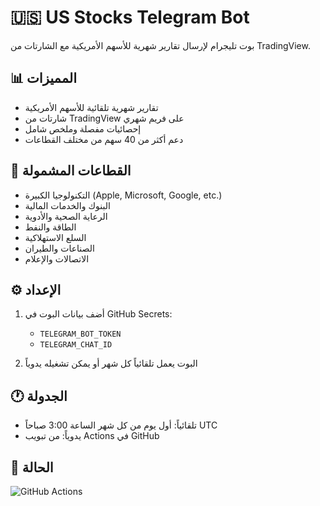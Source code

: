 # 🇺🇸 US Stocks Telegram Bot

بوت تليجرام لإرسال تقارير شهرية للأسهم الأمريكية مع الشارتات من TradingView.

## 📊 المميزات
- تقارير شهرية تلقائية للأسهم الأمريكية
- شارتات من TradingView على فريم شهري
- إحصائيات مفصلة وملخص شامل
- دعم أكثر من 40 سهم من مختلف القطاعات

## 🏢 القطاعات المشمولة
- التكنولوجيا الكبيرة (Apple, Microsoft, Google, etc.)
- البنوك والخدمات المالية
- الرعاية الصحية والأدوية
- الطاقة والنفط
- السلع الاستهلاكية
- الصناعات والطيران
- الاتصالات والإعلام

## ⚙️ الإعداد
1. أضف بيانات البوت في GitHub Secrets:
   - `TELEGRAM_BOT_TOKEN`
   - `TELEGRAM_CHAT_ID`

2. البوت يعمل تلقائياً كل شهر أو يمكن تشغيله يدوياً

## 🕐 الجدولة
- تلقائياً: أول يوم من كل شهر الساعة 3:00 صباحاً UTC
- يدوياً: من تبويب Actions في GitHub

## 🚀 الحالة
![GitHub Actions](https://github.com/YOUR_USERNAME/us-stocks-telegram-bot/workflows/US%20Stocks%20Monthly%20Report/badge.svg)
